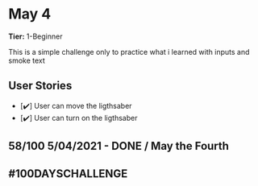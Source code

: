 # May 4

**Tier:** 1-Beginner

This is a simple challenge only to practice what i learned with inputs and smoke text

## User Stories

-   [✔️] User can move the ligthsaber
-   [✔️] User can turn on the ligthsaber

## 58/100 5/04/2021 - DONE / May the Fourth

## #100DAYSCHALLENGE
